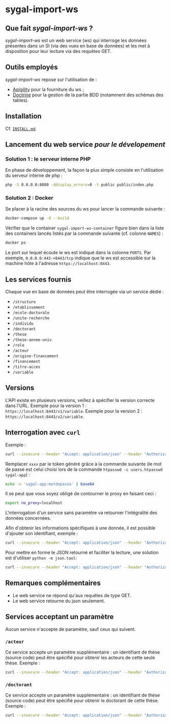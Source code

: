 # sygal-import-ws


## Que fait *sygal-import-ws* ?

*sygal-import-ws* est un web service (ws) qui interroge les données présentes dans un SI (via des vues en base de données) 
et les met à disposition pour leur lecture via des requêtes GET.


## Outils employés

*sygal-import-ws* repose sur l'utilisation de :
- [Apigility](https://apigility.org/) pour la fourniture du ws ;
- [Doctrine](http://www.doctrine-project.org/) pour la gestion de la partie BDD (notamment des schémas des tables).


## Installation

Cf. [`INSTALL.md`](INSTALL.md).


## Lancement du web service *pour le dévelopement*

### Solution 1 : le serveur interne PHP
 
En phase de développement, la façon la plus simple consiste en l'utilisation 
du serveur interne de php :

 ```bash
php -S 0.0.0.0:8080 -ddisplay_errors=0 -t public public/index.php
 ```

### Solution 2 : Docker

Se placer à la racine des sources du ws pour lancer la commande suivante :

```bash
docker-compose up -d --build
```

Vérifier que le container `sygal-import-ws-container` figure bien dans la liste des containers
lancés listés par la commande suivante (cf. colonne `NAMES`) :

```bash
docker ps
```

Le port sur lequel écoute le ws est indiqué dans la colonne `PORTS`. 
Par exemple, `0.0.0.0:443->8443/tcp` indique que le ws est accessible sur la machine hôte 
à l'adresse `https://localhost:8443`.


## Les services fournis
 
Chaque vue en base de données peut être interrogée via un service dédié :
  - `/structure` 
  - `/etablissement` 
  - `/ecole-doctorale` 
  - `/unite-recherche` 
  - `/individu` 
  - `/doctorant` 
  - `/these` 
  - `/these-annee-univ` 
  - `/role` 
  - `/acteur` 
  - `/origine-financement` 
  - `/financement` 
  - `/titre-acces`
  - `/variable`


## Versions

L'API existe en plusieurs versions, veillez à spécifier la version correcte dans l'URL.
Exemple pour la version 1 : `https://localhost:8443/v1/variable`. 
Exemple pour la version 2 : `https://localhost:8443/v2/variable`. 


## Interrogation avec `curl`

Exemple :
```bash
curl --insecure --header "Accept: application/json" --header "Authorization: Basic xxxx" https://localhost:8443/v1/variable
```

Remplacer `xxxx` par le token généré grâce à la commande suivante 
(le mot de passe est celui choisi lors de la commande `htpasswd -c users.htpasswd sygal-app`) :
```bash
echo -n 'sygal-app:motdepasse' | base64
```

Il se peut que vous soyez obligé de contourner le proxy en faisant ceci :
```bash
export no_proxy=localhost
```

L'interrogation d'un service sans paramètre va retourner l'intégralité des données concernées.

Afin d'obtenir les informations spécifiques à une donnée, il est possible d'ajouter son identifiant, exemple :
```bash
curl --insecure --header "Accept: application/json" --header "Authorization: Basic xxxx" https://localhost:8443/v1/variable/ETB_LIB_NOM_RESP
```

Pour mettre en forme le JSON retourné et faciliter la lecture, une solution est d'utiliser `python -m json.tool`:
```bash
curl --insecure --header "Accept: application/json" --header "Authorization: Basic xxxx" https://localhost:8443/v1/variable | python -m json.tool
```


## Remarques complémentaires

* Le web service ne répond qu'aux requêtes de type GET.
* Le web service retourne du json seulement.


## Services acceptant un paramètre

Aucun service n'accepte de paramètre, sauf ceux qui suivent.

### `/acteur`

Ce service accepte un paramètre supplémentaire : un identifiant de thèse (source code) peut être spécifié pour obtenir 
les acteurs de cette seule thèse. 
Exemple :
```bash
curl --insecure --header "Accept: application/json" --header "Authorization: Basic xxxxx" https://localhost:8443/v1/acteur?these_id=13111
```

### `/doctorant`

Ce service accepte un paramètre supplémentaire : un identifiant de thèse (source code) peut être spécifié pour obtenir
le doctorant de cette thèse.
Exemple :
```bash
curl --insecure --header "Accept: application/json" --header "Authorization: Basic xxxxx" https://localhost:8443/v1/doctorant?these_id=13111
```
